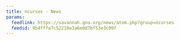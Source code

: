 ```yaml
---
title: ncurses - News
params:
  feedlink: https://savannah.gnu.org/news/atom.php?group=ncurses
  feedid: 9b4fffa7c52210a3a6e0d7bf53e3c09f
---
```

